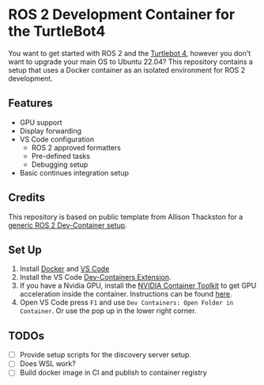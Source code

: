 # ROS 2 Development Container for the TurtleBot4 

You want to get started with ROS 2 and the [Turtlebot 4](https://clearpathrobotics.com/turtlebot-4/), however you don't want to upgrade your main OS to Ubuntu 22.04?
This repository contains a setup that uses a Docker container as an isolated environment for ROS 2 development.

## Features

- GPU support 
- Display forwarding
- VS Code configuration
  - ROS 2 approved formatters
  - Pre-defined tasks
  - Debugging setup
- Basic continues integration setup

## Credits

This repository is based on public template from Allison Thackston for a [generic ROS 2 Dev-Container setup](https://github.com/athackst/vscode_ros2_workspace). 

## Set Up

1. Install [Docker](https://docs.docker.com/get-docker/) and [VS Code](https://code.visualstudio.com/download)
2. Install the VS Code [Dev-Containers Extension](https://marketplace.visualstudio.com/items?itemName=ms-vscode-remote.remote-containers).
3. If you have a Nvidia GPU, install the [NVIDIA Container Toolkit](https://github.com/NVIDIA/nvidia-container-toolkit) to get GPU acceleration inside the container. Instructions can be found [here](https://docs.nvidia.com/datacenter/cloud-native/container-toolkit/latest/install-guide.html#setting-up-nvidia-container-toolkit).
4. Open VS Code press `F1` and use `Dev Containers: Open Folder in Container`. Or use the pop up in the lower right corner.

## TODOs

- [ ] Provide setup scripts for the discovery server setup.
- [ ] Does WSL work?
- [ ] Build docker image in CI and publish to container registry